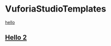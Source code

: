 # VuforiaStudioTemplates

[hello](https://github.com/PTC-Education/VuforiaStudioTemplates/blob/main/TW_Image_Training_Demo.zip)

<h2><a href="https://github.com/PTC-Education/VuforiaStudioTemplates/blob/main/TW_Image_Training_Demo.zip" download>Hello 2</a></h2>

